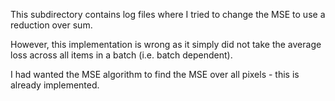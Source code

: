 This subdirectory contains log files where I tried to change the MSE to use a reduction over sum. 

However, this implementation is wrong as it simply did not take the average loss across all items in a batch (i.e. batch dependent). 

I had wanted the MSE algorithm to find the MSE over all pixels - this is already implemented. 